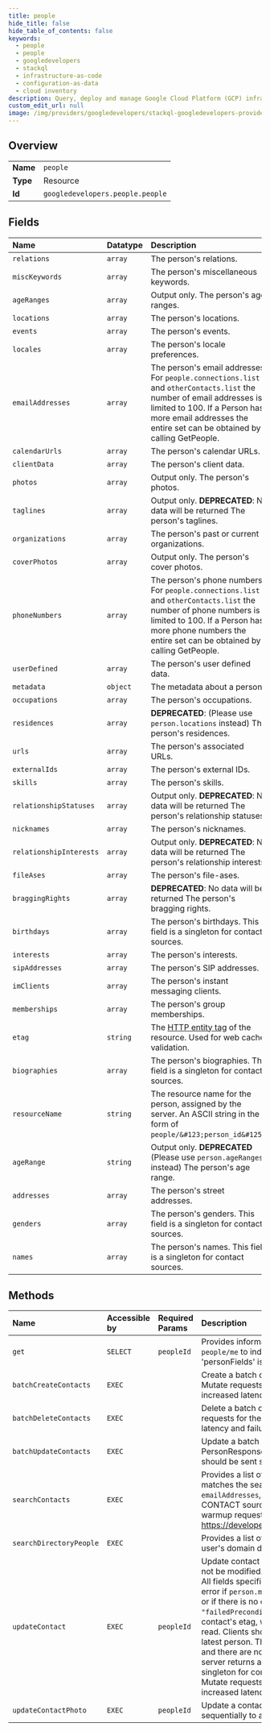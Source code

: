 ```yaml
---
title: people
hide_title: false
hide_table_of_contents: false
keywords:
  - people
  - people
  - googledevelopers    
  - stackql
  - infrastructure-as-code
  - configuration-as-data
  - cloud inventory
description: Query, deploy and manage Google Cloud Platform (GCP) infrastructure and resources using SQL
custom_edit_url: null
image: /img/providers/googledevelopers/stackql-googledevelopers-provider-featured-image.png
---
```

  
    

## Overview
<table><tbody>
<tr><td><b>Name</b></td><td><code>people</code></td></tr>
<tr><td><b>Type</b></td><td>Resource</td></tr>
<tr><td><b>Id</b></td><td><code>googledevelopers.people.people</code></td></tr>
</tbody></table>

## Fields
| Name | Datatype | Description |
|:-----|:---------|:------------|
| `relations` | `array` | The person's relations. |
| `miscKeywords` | `array` | The person's miscellaneous keywords. |
| `ageRanges` | `array` | Output only. The person's age ranges. |
| `locations` | `array` | The person's locations. |
| `events` | `array` | The person's events. |
| `locales` | `array` | The person's locale preferences. |
| `emailAddresses` | `array` | The person's email addresses. For `people.connections.list` and `otherContacts.list` the number of email addresses is limited to 100. If a Person has more email addresses the entire set can be obtained by calling GetPeople. |
| `calendarUrls` | `array` | The person's calendar URLs. |
| `clientData` | `array` | The person's client data. |
| `photos` | `array` | Output only. The person's photos. |
| `taglines` | `array` | Output only. **DEPRECATED**: No data will be returned The person's taglines. |
| `organizations` | `array` | The person's past or current organizations. |
| `coverPhotos` | `array` | Output only. The person's cover photos. |
| `phoneNumbers` | `array` | The person's phone numbers. For `people.connections.list` and `otherContacts.list` the number of phone numbers is limited to 100. If a Person has more phone numbers the entire set can be obtained by calling GetPeople. |
| `userDefined` | `array` | The person's user defined data. |
| `metadata` | `object` | The metadata about a person. |
| `occupations` | `array` | The person's occupations. |
| `residences` | `array` | **DEPRECATED**: (Please use `person.locations` instead) The person's residences. |
| `urls` | `array` | The person's associated URLs. |
| `externalIds` | `array` | The person's external IDs. |
| `skills` | `array` | The person's skills. |
| `relationshipStatuses` | `array` | Output only. **DEPRECATED**: No data will be returned The person's relationship statuses. |
| `nicknames` | `array` | The person's nicknames. |
| `relationshipInterests` | `array` | Output only. **DEPRECATED**: No data will be returned The person's relationship interests. |
| `fileAses` | `array` | The person's file-ases. |
| `braggingRights` | `array` | **DEPRECATED**: No data will be returned The person's bragging rights. |
| `birthdays` | `array` | The person's birthdays. This field is a singleton for contact sources. |
| `interests` | `array` | The person's interests. |
| `sipAddresses` | `array` | The person's SIP addresses. |
| `imClients` | `array` | The person's instant messaging clients. |
| `memberships` | `array` | The person's group memberships. |
| `etag` | `string` | The [HTTP entity tag](https://en.wikipedia.org/wiki/HTTP_ETag) of the resource. Used for web cache validation. |
| `biographies` | `array` | The person's biographies. This field is a singleton for contact sources. |
| `resourceName` | `string` | The resource name for the person, assigned by the server. An ASCII string in the form of `people/&#123;person_id&#125;`. |
| `ageRange` | `string` | Output only. **DEPRECATED** (Please use `person.ageRanges` instead) The person's age range. |
| `addresses` | `array` | The person's street addresses. |
| `genders` | `array` | The person's genders. This field is a singleton for contact sources. |
| `names` | `array` | The person's names. This field is a singleton for contact sources. |
## Methods
| Name | Accessible by | Required Params | Description |
|:-----|:--------------|:----------------|:------------|
| `get` | `SELECT` | `peopleId` | Provides information about a person by specifying a resource name. Use `people/me` to indicate the authenticated user. The request returns a 400 error if 'personFields' is not specified. |
| `batchCreateContacts` | `EXEC` |  | Create a batch of new contacts and return the PersonResponses for the newly Mutate requests for the same user should be sent sequentially to avoid increased latency and failures. |
| `batchDeleteContacts` | `EXEC` |  | Delete a batch of contacts. Any non-contact data will not be deleted. Mutate requests for the same user should be sent sequentially to avoid increased latency and failures. |
| `batchUpdateContacts` | `EXEC` |  | Update a batch of contacts and return a map of resource names to PersonResponses for the updated contacts. Mutate requests for the same user should be sent sequentially to avoid increased latency and failures. |
| `searchContacts` | `EXEC` |  | Provides a list of contacts in the authenticated user's grouped contacts that matches the search query. The query matches on a contact's `names`, `nickNames`, `emailAddresses`, `phoneNumbers`, and `organizations` fields that are from the CONTACT source. **IMPORTANT**: Before searching, clients should send a warmup request with an empty query to update the cache. See https://developers.google.com/people/v1/contacts#search_the_users_contacts |
| `searchDirectoryPeople` | `EXEC` |  | Provides a list of domain profiles and domain contacts in the authenticated user's domain directory that match the search query. |
| `updateContact` | `EXEC` | `peopleId` | Update contact data for an existing contact person. Any non-contact data will not be modified. Any non-contact data in the person to update will be ignored. All fields specified in the `update_mask` will be replaced. The server returns a 400 error if `person.metadata.sources` is not specified for the contact to be updated or if there is no contact source. The server returns a 400 error with reason `"failedPrecondition"` if `person.metadata.sources.etag` is different than the contact's etag, which indicates the contact has changed since its data was read. Clients should get the latest person and merge their updates into the latest person. The server returns a 400 error if `memberships` are being updated and there are no contact group memberships specified on the person. The server returns a 400 error if more than one field is specified on a field that is a singleton for contact sources: * biographies * birthdays * genders * names Mutate requests for the same user should be sent sequentially to avoid increased latency and failures. |
| `updateContactPhoto` | `EXEC` | `peopleId` | Update a contact's photo. Mutate requests for the same user should be sent sequentially to avoid increased latency and failures. |

